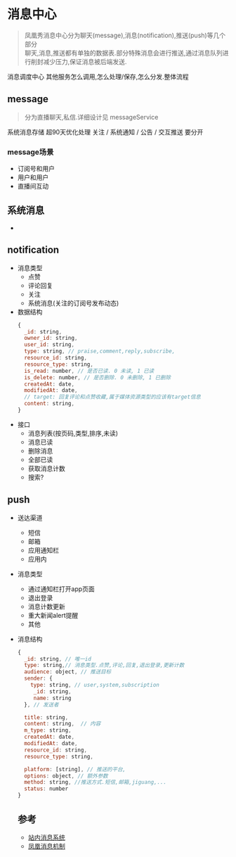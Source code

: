 # 消息中心
> 凤凰秀消息中心分为聊天(message),消息(notification),推送(push)等几个部分 \
> 聊天,消息,推送都有单独的数据表.部分特殊消息会进行推送,通过消息队列进行削封减少压力,保证消息被后端发送.

消息调度中心
其他服务怎么调用,怎么处理/保存,怎么分发.整体流程

## message
> 分为直播聊天,私信.详细设计见 messageService

系统消息存储
超90天优化处理
关注 / 系统通知 / 公告 / 交互推送 要分开


### message场景
- 订阅号和用户
- 用户和用户
- 直播间互动

## 系统消息
- 

## notification
- 消息类型
  - 点赞
  - 评论回复
  - 关注
  - 系统消息(关注的订阅号发布动态)
- 数据结构
  ```js
  {
    _id: string,
    owner_id: string,
    user_id: string,
    type: string, // praise,comment,reply,subscribe,
    resource_id: string,
    resource_type: string,
    is_read: number, // 是否已读. 0 未读, 1 已读
    is_delete: number, // 是否删除. 0 未删除, 1 已删除
    createdAt: date,
    modifiedAt: date,
    // target: 回复评论和点赞收藏,属于媒体资源类型的应该有target信息
    content: string,
  }
  ```
- 接口
  - 消息列表(按页码,类型,排序,未读)
  - 消息已读
  - 删除消息
  - 全部已读
  - 获取消息计数
  - 搜索?

## push
- 送达渠道
  - 短信
  - 邮箱
  - 应用通知栏
  - 应用内
- 消息类型
  - 通过通知栏打开app页面
  - 退出登录
  - 消息计数更新
  - 重大新闻alert提醒
  - 其他
- 消息结构
  ```js
  {
    _id: string, // 唯一id
    type: string,// 消息类型.点赞,评论,回复,退出登录,更新计数
    audience: object, // 推送目标
    sender: {
      type: string, // user,system,subscription
       _id: string,
       name: string
    }, // 发送者

    title: string,
    content: string,  // 内容
    m_type: string,
    createdAt: date,
    modifiedAt: date,
    resource_id: string,
    resource_type: string,

    platform: [string], // 推送的平台,
    options: object, // 额外参数
    method: string, //推送方式.短信,邮箱,jiguang,...
    status: number
  }
  ```

  ## 参考
  - [站内消息系统](https://qsjzwithguang19forever.gitee.io/framework-learning/gitbook_doc/system_architecture_design/%E7%AB%99%E5%86%85%E6%B6%88%E6%81%AF%E7%B3%BB%E7%BB%9F%E7%9A%84%E8%AE%BE%E8%AE%A1.html)
  - [凤凰消息机制](http://octopus.phoenixtv.com/fengshows/repository/-/wikis/message)